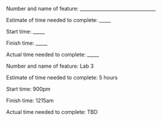 


Number and name of feature: ________________________________

Estimate of time needed to complete: _____

Start time: _____

Finish time: _____

Actual time needed to complete: _____


Number and name of feature: Lab 3

Estimate of time needed to complete: 5 hours

Start time: 900pm

Finish time: 1215am

Actual time needed to complete: TBD
